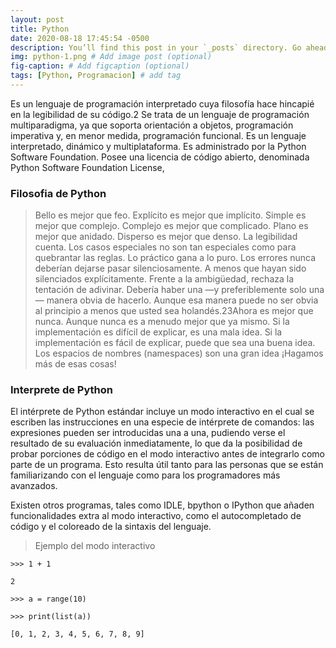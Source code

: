 ```yaml
---
layout: post
title: Python
date: 2020-08-18 17:45:54 -0500
description: You’ll find this post in your `_posts` directory. Go ahead and edit it and re-build the site to see your changes. # Add post description (optional)
img: python-1.png # Add image post (optional)
fig-caption: # Add figcaption (optional)
tags: [Python, Programacion] # add tag
---
```


Es un lenguaje de programación interpretado cuya filosofía hace hincapié en la legibilidad de su código.2​ Se trata de un lenguaje de programación multiparadigma, ya que soporta orientación a objetos, programación imperativa y, en menor medida, programación funcional. Es un lenguaje interpretado, dinámico y multiplataforma.
Es administrado por la Python Software Foundation. Posee una licencia de código abierto, denominada Python Software Foundation License,

### Filosofia de Python

>Bello es mejor que feo.
>Explícito es mejor que implícito.
>Simple es mejor que complejo.
>Complejo es mejor que complicado.
>Plano es mejor que anidado.
>Disperso es mejor que denso.
>La legibilidad cuenta.
>Los casos especiales no son tan especiales como para quebrantar las reglas.
>Lo práctico gana a lo puro.
>Los errores nunca deberían dejarse pasar silenciosamente.
>A menos que hayan sido silenciados explícitamente.
>Frente a la ambigüedad, rechaza la tentación de adivinar.
>Debería haber una —y preferiblemente solo una— manera obvia de hacerlo.
>Aunque esa manera puede no ser obvia al principio a menos que usted sea holandés.23​
>Ahora es mejor que nunca.
>Aunque nunca es a menudo mejor que ya mismo.
>Si la implementación es difícil de explicar, es una mala idea.
>Si la implementación es fácil de explicar, puede que sea una buena idea.
>Los espacios de nombres (namespaces) son una gran idea ¡Hagamos más de esas cosas!

### Interprete de Python
El intérprete de Python estándar incluye un modo interactivo en el cual se escriben las instrucciones en una especie de intérprete de comandos: las expresiones pueden ser introducidas una a una, pudiendo verse el resultado de su evaluación inmediatamente, lo que da la posibilidad de probar porciones de código en el modo interactivo antes de integrarlo como parte de un programa. Esto resulta útil tanto para las personas que se están familiarizando con el lenguaje como para los programadores más avanzados.

Existen otros programas, tales como IDLE, bpython o IPython que añaden funcionalidades extra al modo interactivo, como el autocompletado de código y el coloreado de la sintaxis del lenguaje.

> Ejemplo del modo interactivo

    >>> 1 + 1
    
    2
    
    >>> a = range(10)
    
    >>> print(list(a))
    
    [0, 1, 2, 3, 4, 5, 6, 7, 8, 9]
    

